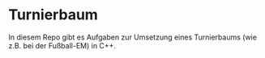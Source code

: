 # Turnierbaum

In diesem Repo gibt es Aufgaben zur Umsetzung eines Turnierbaums (wie z.B. bei der Fußball-EM) in C++.
